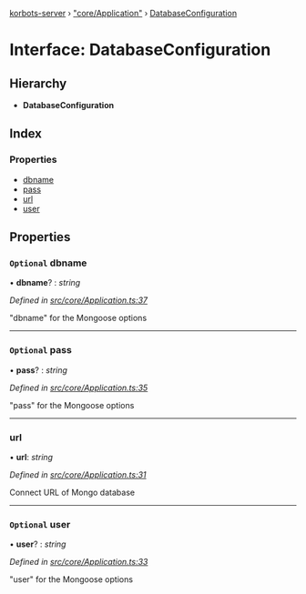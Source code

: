 [korbots-server](../README.md) › ["core/Application"](../modules/_core_application_.md) › [DatabaseConfiguration](_core_application_.databaseconfiguration.md)

# Interface: DatabaseConfiguration

## Hierarchy

* **DatabaseConfiguration**

## Index

### Properties

* [dbname](_core_application_.databaseconfiguration.md#optional-dbname)
* [pass](_core_application_.databaseconfiguration.md#optional-pass)
* [url](_core_application_.databaseconfiguration.md#url)
* [user](_core_application_.databaseconfiguration.md#optional-user)

## Properties

### `Optional` dbname

• **dbname**? : *string*

*Defined in [src/core/Application.ts:37](https://github.com/Xisabla/Korbots/blob/f6d7359/server/src/core/Application.ts#L37)*

"dbname" for the Mongoose options

___

### `Optional` pass

• **pass**? : *string*

*Defined in [src/core/Application.ts:35](https://github.com/Xisabla/Korbots/blob/f6d7359/server/src/core/Application.ts#L35)*

"pass" for the Mongoose options

___

###  url

• **url**: *string*

*Defined in [src/core/Application.ts:31](https://github.com/Xisabla/Korbots/blob/f6d7359/server/src/core/Application.ts#L31)*

Connect URL of Mongo database

___

### `Optional` user

• **user**? : *string*

*Defined in [src/core/Application.ts:33](https://github.com/Xisabla/Korbots/blob/f6d7359/server/src/core/Application.ts#L33)*

"user" for the Mongoose options
